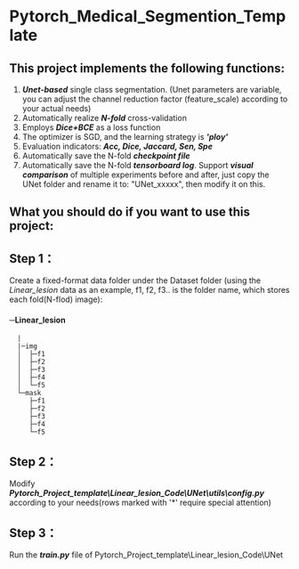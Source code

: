 # Pytorch_Medical_Segmention_Template
## This project implements the following functions:
1. ***Unet-based*** single class segmentation. (Unet parameters are variable, you can adjust the channel reduction factor (feature_scale) according to your actual needs)
2. Automatically realize ***N-fold*** cross-validation
3. Employs ***Dice+BCE*** as a loss function
4. The optimizer is SGD, and the learning strategy is ***'ploy'***
5. Evaluation indicators: ***Acc, Dice, Jaccard, Sen, Spe***
6. Automatically save the N-fold ***checkpoint file***
7. Automatically save the N-fold ***tensorboard log***. Support ***visual comparison*** of multiple experiments before and after, just copy the UNet folder and rename it to: "UNet_xxxxx", then modify it on this.

## What you should do if you want to use this project:
## Step 1：
Create a fixed-format data folder under the Dataset folder (using the *Linear_lesion* data as an example, f1, f2, f3.. is the folder name, which stores each fold(N-flod) image):

#### ─Linear_lesion
      |
      |─img
      │  ├─f1
      │  ├─f2
      │  ├─f3
      │  ├─f4
      │  └─f5
      └─mask
         ├─f1
         ├─f2
         ├─f3
         ├─f4
         └─f5
## Step 2：
Modify ***Pytorch_Project_template\Linear_lesion_Code\UNet\utils\config.py*** according to your needs(rows marked with '\*' require special attention)
## Step 3：
Run the ***train.py*** file of Pytorch_Project_template\Linear_lesion_Code\UNet 

